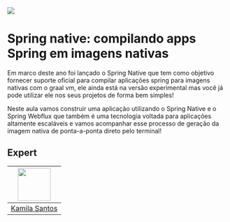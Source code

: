 <img src="https://storage.googleapis.com/golden-wind/experts-club/capa-github.svg" />

# Spring native: compilando apps Spring em imagens nativas

Em marco deste ano foi lançado o Spring Native que tem como objetivo fornecer suporte oficial para compilar aplicações spring para imagens nativas com o graal vm, ele ainda está na versão experimental mas você já pode utilizar ele nos seus projetos de forma bem simples!


Neste aula vamos construir uma aplicação utilizando o Spring Native e o Spring Webflux que também é uma tecnologia voltada para aplicações altamente escaláveis e vamos acompanhar esse processo de geração da imagem nativa de ponta-a-ponta direto pelo terminal!


## Expert

| [<img src="https://avatars.githubusercontent.com/u/32311268?s=460&u=88788249fc35ea2f59f583dae36d674d34896839&v=4" width="75px;"/>](https://github.com/Kamilahsantos) |
| :-: |
|[Kamila Santos](https://github.com/Kamilahsantos)|

